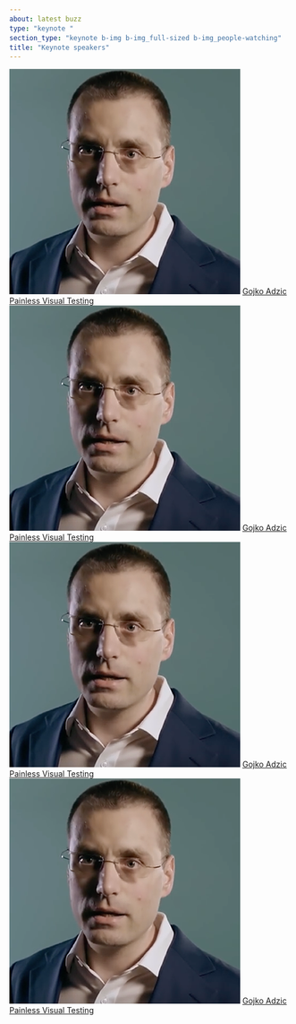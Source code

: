 ```yaml
---
about: latest buzz
type: "keynote "
section_type: "keynote b-img b-img_full-sized b-img_people-watching"
title: "Keynote speakers"
---
```


<div class="b-keynote">
<div id="" class="b-keynote__speaker">
    <img class="b-keynote__img" src="/images/2018/people/gojko-adzic.png">
    <span class="b-keynote__name"><a href="/2018/speakers#gojko-adzic">Gojko Adzic</a></span>
    <span class="b-keynote__title"><a href="/2018/topics#gojko-adzic">Painless Visual Testing</a></span>
</div>
<div id="" class="b-keynote__speaker">
    <img class="b-keynote__img" src="/images/2018/people/gojko-adzic.png">
    <span class="b-keynote__name"><a href="/2018/speakers#gojko-adzic">Gojko Adzic</a></span>
    <span class="b-keynote__title"><a href="/2018/topics#gojko-adzic">Painless Visual Testing</a></span>
</div>
<div id="" class="b-keynote__speaker">
    <img class="b-keynote__img" src="/images/2018/people/gojko-adzic.png">
    <span class="b-keynote__name"><a href="/2018/speakers#gojko-adzic">Gojko Adzic</a></span>
    <span class="b-keynote__title"><a href="/2018/topics#gojko-adzic">Painless Visual Testing</a></span>
</div>
<div id="" class="b-keynote__speaker">
    <img class="b-keynote__img" src="/images/2018/people/gojko-adzic.png">
    <span class="b-keynote__name"><a href="/2018/speakers#gojko-adzic">Gojko Adzic</a></span>
    <span class="b-keynote__title"><a href="/2018/topics#gojko-adzic">Painless Visual Testing</a></span>
</div>
</div>
   